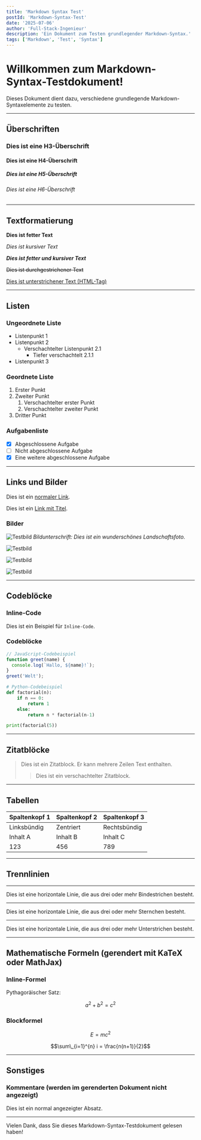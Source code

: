 ```yaml
---
title: 'Markdown Syntax Test'
postId: 'Markdown-Syntax-Test'
date: '2025-07-06'
author: 'Full-Stack-Ingenieur'
description: 'Ein Dokument zum Testen grundlegender Markdown-Syntax.'
tags: ['Markdown', 'Test', 'Syntax']
---
```


# Willkommen zum Markdown-Syntax-Testdokument!

Dieses Dokument dient dazu, verschiedene grundlegende Markdown-Syntaxelemente zu testen.

---

## Überschriften

### Dies ist eine H3-Überschrift

#### Dies ist eine H4-Überschrift

##### Dies ist eine H5-Überschrift

###### Dies ist eine H6-Überschrift

---

## Textformatierung

**Dies ist fetter Text**

_Dies ist kursiver Text_

**_Dies ist fetter und kursiver Text_**

~~Dies ist durchgestrichener Text~~

<u>Dies ist unterstrichener Text (HTML-Tag)</u>

---

## Listen

### Ungeordnete Liste

- Listenpunkt 1
- Listenpunkt 2
  - Verschachtelter Listenpunkt 2.1
    - Tiefer verschachtelt 2.1.1
- Listenpunkt 3

### Geordnete Liste

1.  Erster Punkt
2.  Zweiter Punkt
    1.  Verschachtelter erster Punkt
    2.  Verschachtelter zweiter Punkt
3.  Dritter Punkt

### Aufgabenliste

- [x] Abgeschlossene Aufgabe
- [ ] Nicht abgeschlossene Aufgabe
- [x] Eine weitere abgeschlossene Aufgabe

---

## Links und Bilder

Dies ist ein [normaler Link](https://www.google.com).

Dies ist ein [Link mit Titel](https://www.example.com 'Beispiel-Website').

### Bilder

![Testbild](https://images.pexels.com/photos/417074/pexels-photo-417074.jpeg?auto=compress&cs=tinysrgb&w=1260&h=750&dpr=2)
_Bildunterschrift: Dies ist ein wunderschönes Landschaftsfoto._

![Testbild](https://images.pexels.com/photos/2559941/pexels-photo-2559941.jpeg)

![Testbild](https://images.pexels.com/photos/1271620/pexels-photo-1271620.jpeg?auto=compress&cs=tinysrgb&w=1260&h=750&dpr=2)

![Testbild](https://images.pexels.com/photos/807598/pexels-photo-807598.jpeg?auto=compress&cs=tinysrgb&w=1260&h=750&dpr=2)

---

## Codeblöcke

### Inline-Code

Dies ist ein Beispiel für `Inline-Code`.

### Codeblöcke

```javascript
// JavaScript-Codebeispiel
function greet(name) {
  console.log(`Hallo, ${name}!`);
}
greet('Welt');
```

```python
# Python-Codebeispiel
def factorial(n):
    if n == 0:
        return 1
    else:
        return n * factorial(n-1)

print(factorial(5))
```

---

## Zitatblöcke

> Dies ist ein Zitatblock. Er kann mehrere Zeilen Text enthalten.
>
> > Dies ist ein verschachtelter Zitatblock.

---

## Tabellen

| Spaltenkopf 1 | Spaltenkopf 2 | Spaltenkopf 3 |
| ------------- | ------------- | ------------- |
| Linksbündig   | Zentriert     | Rechtsbündig  |
| Inhalt A      | Inhalt B      | Inhalt C      |
| 123           | 456           | 789           |

---

## Trennlinien

---

Dies ist eine horizontale Linie, die aus drei oder mehr Bindestrichen besteht.

---

Dies ist eine horizontale Linie, die aus drei oder mehr Sternchen besteht.

---

Dies ist eine horizontale Linie, die aus drei oder mehr Unterstrichen besteht.

---

## Mathematische Formeln (gerendert mit KaTeX oder MathJax)

### Inline-Formel

Pythagoräischer Satz:

$$a^2+b^2=c^2$$

### Blockformel

$$E=mc^2 $$

$$\sum\_{i=1}^{n} i = \frac{n(n+1)}{2}$$

---

## Sonstiges

### Kommentare (werden im gerenderten Dokument nicht angezeigt)

Dies ist ein normal angezeigter Absatz.

---

Vielen Dank, dass Sie dieses Markdown-Syntax-Testdokument gelesen haben!
